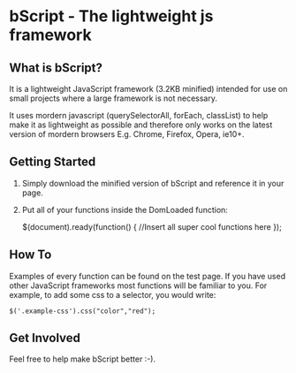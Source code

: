 bScript - The lightweight js framework
======================================

What is bScript?
---------------------

It is a lightweight JavaScript framework (3.2KB minified) intended for use on small projects where a large framework is not necessary.

It uses mordern javascript (querySelectorAll, forEach, classList) to help make it as lightweight as possible and therefore only works on the latest version of mordern browsers E.g. Chrome, Firefox, Opera, ie10+.

Getting Started
---------------------

1) Simply download the minified version of bScript and reference it in your page.

	<script src="bScript.min.js"></script>

2) Put all of your functions inside the DomLoaded function:

	$(document).ready(function() {
	   //Insert all super cool functions here
	});

How To
---------------------

Examples of every function can be found on the test page. If you have used other JavaScript frameworks most functions will be familiar to you. For example, to add some css to a selector, you would write:

	$('.example-css').css("color","red");

Get Involved
---------------------

Feel free to help make bScript better :-).